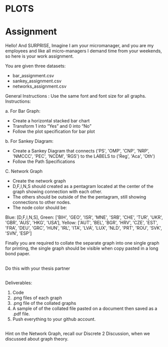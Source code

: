 # PLOTS

# Assignment

Hello! And SURPRISE, Imagine I am your micromanager, and you are my employees and like all micro-managers I demand time from your weekends, so here is your work assignment.

You are given three datasets:

- bar_assignment.csv
- sankey_assignment.csv
- networks_assignment.csv

General Instructions : Use the same font and font size for all graphs.
Instructions:

a. For Bar Graph:

- Create a horizontal stacked bar chart
- Transform 1 into “Yes” and 0 into “No”
- Follow the plot specification for bar plot

b. For Sankey Diagram:

- Create a Sankey Diagram that connects ('PS', 'OMP', 'CNP', 'NRP', 'NMCCC', 'PEC', 'NCDM', 'RGS') to the LABELS to ('Reg', 'Aca', 'Oth')
- Follow the Path Specifications

C. Network Graph

- Create the network graph
- D,F,I,N,S should created as a pentagram located at the center of the graph showing connection with each other.
- The others should be outside of the the pentagram, still showing connections to other nodes.
- The node color should be:

Blue: [D,F,I,N,S], Green: ['BIH', 'GEO', 'ISR', 'MNE', 'SRB', 'CHE', 'TUR', 'UKR', 'GBR', 'AUS', 'HKG', 'USA’], Yellow: ['AUT', 'BEL', 'BGR', 'HRV', 'CZE', 'EST', 'FRA', 'DEU', 'GRC', 'HUN', 'IRL', 'ITA', 'LVA', 'LUX', 'NLD', 'PRT', 'ROU', 'SVK', 'SVN', 'ESP']


Finally you are required to collate the separate graph into one single graph for printing, the single graph should be visible when copy pasted in a long bond paper.

##

Do this with your thesis partner

##

Deliverables:
1. Code
2. .png files of each graph
3. .png file of the collated graphs
4. A sample of of the collated file pasted on a document then saved as a .pdf file.
5. Push everything to your github account.

##

Hint on the Network Graph, recall our Discrete 2 Discussion, when we discussed about graph theory.
